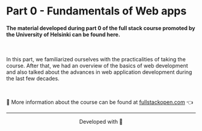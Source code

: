 # Part 0 - Fundamentals of Web apps

#### The material developed during part 0 of the full stack course promoted by the University of Helsinki can be found here.

<br>

In this part, we familiarized ourselves with the practicalities of taking the course. After that, we had an overview of the basics of web development and also talked about the advances in web application development during the last few decades.

<br>

:mag_right: More information about the course can be found at [fullstackopen.com](https://fullstackopen.com/) 👈

---

<p align="center">Developed with 💙</p>
